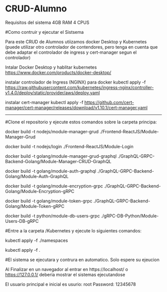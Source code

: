 # CRUD-Alumno

Requisitos del sistema
4GB RAM
4 CPUS

#Como contruir y ejecutar el Sistsema

Para este CRUD de Alumnos utiizamos docker Desktop y Kubernetes (puede utilizar otro controlador de contendores, pero tenga en cuenta que debe adaptar el controlador de ingress y cert-manager segun el controlador)

Intalar Docker Desktop y hablitar kubernetes
https://www.docker.com/products/docker-desktop/
 
instalar controlador de Ingress (NGINX) para docker
kubectl apply -f https://raw.githubusercontent.com/kubernetes/ingress-nginx/controller-v1.4.0/deploy/static/provider/aws/deploy.yaml

instalar cert-manager 
kubectl apply -f https://github.com/cert-manager/cert-manager/releases/download/v1.10.1/cert-manager.yaml

------------------------------



#Clone el repositorio y ejecute estos comandos sobre la carpeta principa:

docker build -t nodejs/module-manager-grud ./Frontend-ReactJS/Module-Manager-Grud

docker build -t nodejs/login ./Frontend-ReactJS/Module-Login

docker build -t golang/module-manager-grud-graphql ./GraphQL-GRPC-Backend-Golang/Module-Manager-CRUD-GraphQL

docker build -t golang/module-auth-graphql ./GraphQL-GRPC-Backend-Golang/Module-Auth-GraphQL

docker build -t golang/module-encryption-grpc ./GraphQL-GRPC-Backend-Golang/Module-Encryption-gRPC

docker build -t golang/module-token-grpc ./GraphQL-GRPC-Backend-Golang/Module-Token-gRPC

docker build -t python/module-db-users-grpc ./gRPC-DB-Python/Module-Users-DB-gRPC



#Entre a la carpeta /Kubernetes y ejecute lo siguientes comandos:

kubectl apply -f ./namespaces

kubectl apply -f .



#El sistema se ejecutara y contrura en automatico. Solo espere su ejeucion 

Al Finalizar en un navegador al entrar en https://localhost/ o https://127.0.0.1/ deberia mostrar el sistemas ejecutandose

El usuario principal e inicial es
  usurio: root
  Password: 12345678
